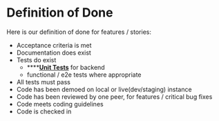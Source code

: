 # Definition of Done

Here is our definition of done for features / stories:

* Acceptance criteria is met
* Documentation does exist
* Tests do exist
  * \*\*\*\*[**Unit Tests**](../technical-specification/development-setup/testing-strategy.md#unit-testing) for backend
  * functional / e2e tests where appropriate
* All tests must pass
* Code has been demoed on local or live\(dev/staging\) instance
* Code has been reviewed by one peer, for features / critical bug fixes
* Code meets coding guidelines
* Code is checked in



